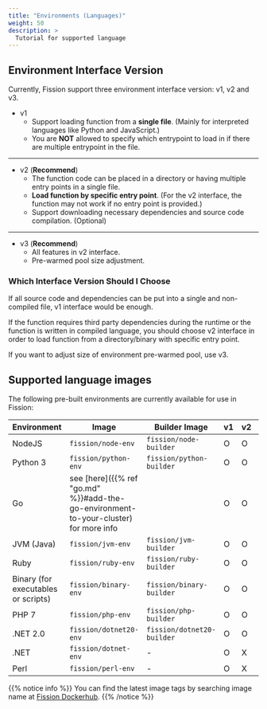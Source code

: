 ```yaml
---
title: "Environments (Languages)"
weight: 50
description: >
  Tutorial for supported language
---
```


## Environment Interface Version

Currently, Fission support three environment interface version: v1, v2 and v3.

* v1
  * Support loading function from a **single file**. (Mainly for interpreted languages like Python and JavaScript.)
  * You are **NOT** allowed to specify which entrypoint to load in if there are multiple entrypoint in the file.

---

* v2 (**Recommend**)
  * The function code can be placed in a directory or having multiple entry points in a single file.  
  * **Load function by specific entry point**. (For the v2 interface, the function may not work if no entry point is provided.)
  * Support downloading necessary dependencies and source code compilation. (Optional)

---

* v3 (**Recommend**)
  * All features in v2 interface.
  * Pre-warmed pool size adjustment.

### Which Interface Version Should I Choose

If all source code and dependencies can be put into a single and non-compiled file, v1 interface would be enough.

If the function requires third party dependencies during the runtime or the function is written in compiled language, you should choose v2 interface in order to load function from a directory/binary with specific entry point.

If you want to adjust size of environment pre-warmed pool, use v3.

## Supported language images

The following pre-built environments are currently available for use in Fission:

| Environment                         | Image                     | Builder Image              | v1  | v2  | v3  |
|-------------------------------------|---------------------------|----------------------------|-----|-----|-----|
| NodeJS                              | `fission/node-env`        | `fission/node-builder`     | O   | O   | O   |
| Python 3                            | `fission/python-env`      | `fission/python-builder`   | O   | O   | O   |
| Go                                  | see [here]({{% ref "go.md" %}}#add-the-go-environment-to-your-cluster) for more info | | O   | O   | O   |
| JVM (Java)                          | `fission/jvm-env`         | `fission/jvm-builder`      | O   | O   | O   |
| Ruby                                | `fission/ruby-env`        | `fission/ruby-builder`     | O   | O   | O   |
| Binary (for executables or scripts) | `fission/binary-env`      | `fission/binary-builder`   | O   | O   | O   |
| PHP 7                               | `fission/php-env`         | `fission/php-builder`      | O   | O   | O   |
| .NET 2.0                            | `fission/dotnet20-env`    | `fission/dotnet20-builder` | O   | O   | O   |
| .NET                                | `fission/dotnet-env`      | -                          | O   | X   | X   |
| Perl                                | `fission/perl-env`        | -                          | O   | X   | X   |

{{% notice info %}}
You can find the latest image tags by searching image name at [Fission Dockerhub](https://hub.docker.com/u/fission/).
{{% /notice %}}
